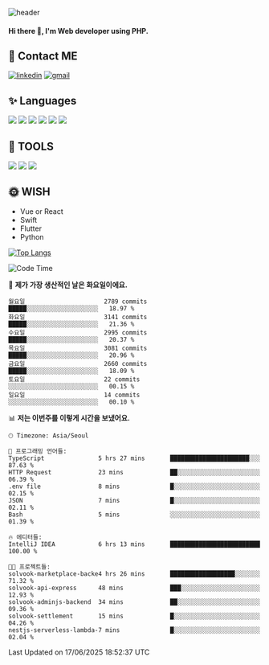 ![header](https://capsule-render.vercel.app/api?type=waving&color=auto&height=300&section=header&text=Elin&fontSize=90&animation=twinkling)

#### Hi there 👋, I'm <b>Web developer</b> using PHP. ####

<!--
- 🔭 I’m currently working on Uniwill
- 🌱 I’m currently learning Vue or React or Python.
-->

<!---#### I am PHP developer --->

## 💌 Contact ME ###
[<img src='https://img.shields.io/badge/-EunjiKo-%230A66C2?style=flat-square&logo=LinkedIn&logoColor=white' alt='linkedin'>](https://www.linkedin.com/in/https://www.linkedin.com/in/eunji-ko-00a907164//)  [<img src='https://img.shields.io/badge/-einee214%40gmail.com-%23EA4335?style=flat-square&logo=Gmail&logoColor=white' alt='gmail'>](einee214@gmail.com)  


## ✨ Languages
<img src='https://img.shields.io/badge/-PHP-%23777BB4?style=for-the-badge&logo=PHP&logoColor=white'> <img src='https://img.shields.io/badge/-Laravel-%23FF2D20?style=for-the-badge&logo=Laravel&logoColor=white'> <img src='https://img.shields.io/badge/Jquery-%230769AD?style=for-the-badge&logo=Jquery&logoColor=white'> <img src='https://img.shields.io/badge/CSS3-%231572B6?style=for-the-badge&logo=CSS3&logoColor=white'> <img src='https://img.shields.io/badge/Bootstrap-%237952B3?style=for-the-badge&logo=Bootstrap&logoColor=white' > <img src='https://img.shields.io/badge/MySQL-%234479A1?style=for-the-badge&logo=MySQL&logoColor=white' >

## 🌷 TOOLS
<img src='https://img.shields.io/badge/PHPSTORM-%23000000?style=for-the-badge&logo=PhpStorm&logoColor=white' > <img src='https://img.shields.io/badge/GitLab-%23FCA121?style=for-the-badge&logo=GitLab&logoColor=white' > <img src='https://img.shields.io/badge/GitHub-%23181717?style=for-the-badge&logo=GitHub&logoColor=white'>


## 🌞 WISH
- Vue or React
- Swift
- Flutter
- Python


[![Top Langs](https://github-readme-stats.vercel.app/api/top-langs/?username=ein214&layout=compact)](https://github.com/anuraghazra/github-readme-stats)

<!--START_SECTION:waka-->
![Code Time](http://img.shields.io/badge/Code%20Time-4%2C227%20hrs%2046%20mins-blue)

📅 **제가 가장 생산적인 날은 화요일이에요.** 

```text
월요일                      2789 commits        █████░░░░░░░░░░░░░░░░░░░░   18.97 % 
화요일                      3141 commits        █████░░░░░░░░░░░░░░░░░░░░   21.36 % 
수요일                      2995 commits        █████░░░░░░░░░░░░░░░░░░░░   20.37 % 
목요일                      3081 commits        █████░░░░░░░░░░░░░░░░░░░░   20.96 % 
금요일                      2660 commits        █████░░░░░░░░░░░░░░░░░░░░   18.09 % 
토요일                      22 commits          ░░░░░░░░░░░░░░░░░░░░░░░░░   00.15 % 
일요일                      14 commits          ░░░░░░░░░░░░░░░░░░░░░░░░░   00.10 % 
```


📊 **저는 이번주를 이렇게 시간을 보냈어요.** 

```text
🕑︎ Timezone: Asia/Seoul

💬 프로그래밍 언어들: 
TypeScript               5 hrs 27 mins       ██████████████████████░░░   87.63 % 
HTTP Request             23 mins             ██░░░░░░░░░░░░░░░░░░░░░░░   06.39 % 
.env file                8 mins              █░░░░░░░░░░░░░░░░░░░░░░░░   02.15 % 
JSON                     7 mins              █░░░░░░░░░░░░░░░░░░░░░░░░   02.11 % 
Bash                     5 mins              ░░░░░░░░░░░░░░░░░░░░░░░░░   01.39 % 

🔥 에디터들: 
IntelliJ IDEA            6 hrs 13 mins       █████████████████████████   100.00 % 

🐱‍💻 프로젝트들: 
solvook-marketplace-backe4 hrs 26 mins       ██████████████████░░░░░░░   71.32 % 
solvook-api-express      48 mins             ███░░░░░░░░░░░░░░░░░░░░░░   12.93 % 
solvook-adminjs-backend  34 mins             ██░░░░░░░░░░░░░░░░░░░░░░░   09.36 % 
solvook-settlement       15 mins             █░░░░░░░░░░░░░░░░░░░░░░░░   04.26 % 
nestjs-serverless-lambda-7 mins              █░░░░░░░░░░░░░░░░░░░░░░░░   02.04 % 
```


 Last Updated on 17/06/2025 18:52:37 UTC
<!--END_SECTION:waka-->

<!---![GitHub stats](https://github-readme-stats.vercel.app/api?username=ein214&show_icons=true&theme=dracula)  --->



